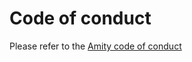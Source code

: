 # Code of conduct

Please refer to the [Amity code of conduct](https://docs.amity.co/support/code-of-conduct)